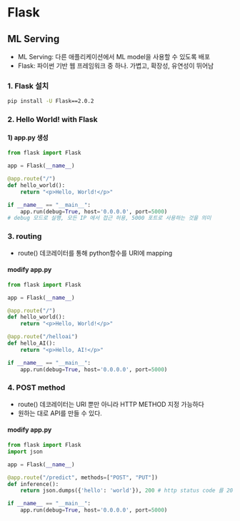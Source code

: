 # Flask
## ML Serving
  - ML Serving: 다른 애플리케이션에서 ML model을 사용할 수 있도록 배포
  - Flask: 파이썬 기반 웹 프레임워크 중 하나. 가볍고, 확장성, 유연성이 뛰어남
  
### 1. Flask 설치
```bash
pip install -U Flask==2.0.2
```
  
### 2. Hello World! with Flask

#### 1) app.py 생성
```py
from flask import Flask

app = Flask(__name__)

@app.route("/")
def hello_world():
    return "<p>Hello, World!</p>"

if __name__ == "__main__":
	app.run(debug=True, host='0.0.0.0', port=5000)
# debug 모드로 실행, 모든 IP 에서 접근 허용, 5000 포트로 사용하는 것을 의미
```

### 3. routing
- route() 데코레이터를 통해 python함수를 URl에 mapping

#### modify app.py
```py
from flask import Flask

app = Flask(__name__)

@app.route("/")
def hello_world():
    return "<p>Hello, World!</p>"

@app.route("/helloai")
def hello_AI():
    return "<p>Hello, AI!</p>"

if __name__ == "__main__":
	app.run(debug=True, host='0.0.0.0', port=5000)
```

### 4. POST method
- route() 데코레이터는 URl 뿐만 아니라 HTTP METHOD 지정 가능하다  
- 원하는 대로 API를 만들 수 있다.

#### modify app.py
```py
from flask import Flask
import json

app = Flask(__name__)

@app.route("/predict", methods=["POST", "PUT"])
def inference():
    return json.dumps({'hello': 'world'}), 200 # http status code 를 200 으로 반환하는 것을 의미합니다.

if __name__ == "__main__":
	app.run(debug=True, host='0.0.0.0', port=5000)
```
